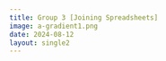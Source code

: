 ```yaml
---
title: Group 3 [Joining Spreadsheets]
image: a-gradient1.png
date: 2024-08-12
layout: single2
---
```

